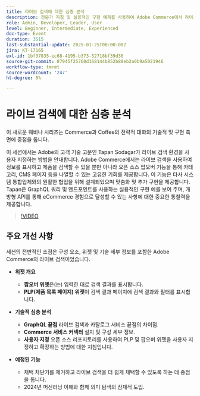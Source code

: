 ```yaml
---
title: 라이브 검색에 대한 심층 분석
description: 전문가 지침 및 실용적인 구현 예제를 사용하여 Adobe Commerce에서 라이브 검색 경험을 사용자 지정합니다
role: Admin, Developer, Leader, User
level: Beginner, Intermediate, Experienced
doc-type: Event
duration: 3515
last-substantial-update: 2025-01-25T00:00:00Z
jira: KT-17165
exl-id: 1bf37835-ec68-4195-b373-52718bf39d30
source-git-commit: 87945f25760d168144b852b88eb2a0b9a5021946
workflow-type: tm+mt
source-wordcount: '247'
ht-degree: 0%

---
```


# 라이브 검색에 대한 심층 분석

이 새로운 웨비나 시리즈는 Commerce과 Coffee의 전략적 대화의 기술적 및 구현 측면에 중점을 둡니다.

이 세션에서는 Adobe의 고객 기술 고문인 Tapan Sodagar가 라이브 검색 환경을 사용자 지정하는 방법을 안내합니다. Adobe Commerce에서는 라이브 검색을 사용하여 정보를 표시하고 제품을 검색할 수 있을 뿐만 아니라 오픈 소스 팝오버 기능을 통해 카테고리, CMS 페이지 등을 나열할 수 있는 고유한 기회를 제공합니다. 이 기능은 타사 시스템 통합업체와의 원활한 협업을 위해 설계되었으며 맞춤화 및 추가 구현을 제공합니다. Tapan은 GraphQL 쿼리 및 엔드포인트를 사용하는 실용적인 구현 예를 보여 주며, 개방형 API를 통해 eCommerce 경험으로 달성할 수 있는 사항에 대한 중요한 통찰력을 제공합니다.

>[!VIDEO](https://video.tv.adobe.com/v/3443021/?learn=on&enablevpops)

## 주요 개선 사항

세션의 전반적인 초점은 구성 요소, 위젯 및 기술 세부 정보를 포함한 Adobe Commerce의 라이브 검색이었습니다.

* **위젯 개요**

   * **팝오버 위젯**&#x200B;은(는) 입력한 대로 검색 결과를 표시합니다.
   * **PLP(제품 목록 페이지) 위젯**&#x200B;이 검색 결과 페이지에 검색 결과와 필터를 표시합니다.

* **기술적 심층 분석**

   * **GraphQL 끝점** 라이브 검색과 카탈로그 서비스 끝점의 차이점.
   * **Commerce 서비스 커넥터** 설치 및 구성 세부 정보.
   * **사용자 지정** 오픈 소스 리포지토리를 사용하여 PLP 및 팝오버 위젯을 사용자 지정하고 확장하는 방법에 대한 지침입니다.

* **예정된 기능**

   * 채택 차단기를 제거하고 라이브 검색을 더 쉽게 채택할 수 있도록 하는 데 중점을 둡니다.
   * 2024년 머신러닝 이해와 함께 의미 탐색의 잠재적 도입.
